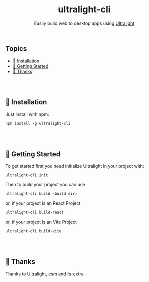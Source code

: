 <div align="center">
    <h1>ultralight-cli</h1>
    <p>Easily build web to desktop apps using <a href="https://ultralig.ht/">Ultralight</a></p>
</div>

<br>

## Topics

- [🔧 Installation](#installation)
- [📝 Getting Started](#getting-started)
- [🙏 Thanks](#thanks)

<br>
<br>
<a id="installation"></a>

## 🔧 Installation

Just install with npm:

```cli
npm install -g ultralight-cli
```

<br>
<br>
<a id="getting-started"></a>

## 📝 Getting Started

To get started first you need initialize Ultralight in your project with:

```cli
ultralight-cli init
```

Then to build your project you can use

```bash
ultralight-cli build <build dir>
```

or, if your project is an React Project

```bash
ultralight-cli build-react
```

or, if your project is an Vite Project

```bash
ultralight-cli build-vite
```

<br>
<br>
<a id="thanks"></a>

## 🙏 Thanks

Thanks to [Ultralight](https://ultralig.ht/), [esm](https://www.npmjs.com/package/esm) and [fs-extra](https://www.npmjs.com/package/fs-extra)
